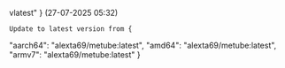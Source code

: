 
vlatest"
} (27-07-2025 05:32)

    Update to latest version from {
  "aarch64": "alexta69/metube:latest",
  "amd64": "alexta69/metube:latest",
  "armv7": "alexta69/metube:latest"
}

